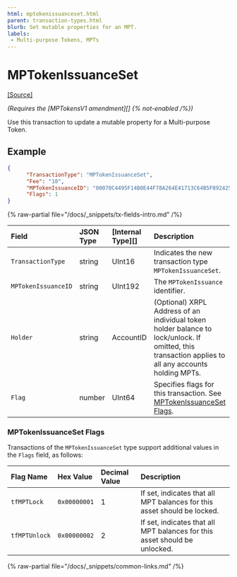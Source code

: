 ```yaml
---
html: mptokenissuanceset.html
parent: transaction-types.html
blurb: Set mutable properties for an MPT.
labels:
 - Multi-purpose Tokens, MPTs
---
```

# MPTokenIssuanceSet
[[Source]](https://github.com/XRPLF/rippled/blob/master/src/xrpld/app/tx/detail/MPTokenIssuanceSet.cpp "Source")

_(Requires the [MPTokensV1 amendment][] {% not-enabled /%})_

Use this transaction to update a mutable property for a Multi-purpose Token.

## Example

```json 
{
      "TransactionType": "MPTokenIssuanceSet",
      "Fee": "10",
      "MPTokenIssuanceID": "00070C4495F14B0E44F78A264E41713C64B5F89242540EE255534400000000000000",
      "Flags": 1
}
```

<!-- ## MPTokenIssuanceSet Fields -->

{% raw-partial file="/docs/_snippets/tx-fields-intro.md" /%}

| Field              | JSON Type           | [Internal Type][] | Description        |
|:-------------------|:--------------------|:------------------|:-------------------|
| `TransactionType`  | string              | UInt16            | Indicates the new transaction type `MPTokenIssuanceSet`. |
| `MPTokenIssuanceID`| string              | UInt192           | The `MPTokenIssuance` identifier. |
| `Holder`    | string              | AccountID         | (Optional) XRPL Address of an individual token holder balance to lock/unlock. If omitted, this transaction applies to all any accounts holding MPTs. |
| `Flag`             | number               | UInt64           | Specifies flags for this transaction. See [MPTokenIssuanceSet Flags](#mptokenissuanceset-flags). |

### MPTokenIssuanceSet Flags

Transactions of the `MPTokenIssuanceSet` type support additional values in the `Flags` field, as follows:

| Flag Name          | Hex Value    | Decimal Value | Description                   |
|:-------------------|:-------------|:--------------|:------------------------------|
| `tfMPTLock`        | `0x00000001`     | 1             | If set, indicates that all MPT balances for this asset should be locked. |
| `tfMPTUnlock`      | `0x00000002`     | 2             | If set, indicates that all MPT balances for this asset should be unlocked. |

{% raw-partial file="/docs/_snippets/common-links.md" /%}
